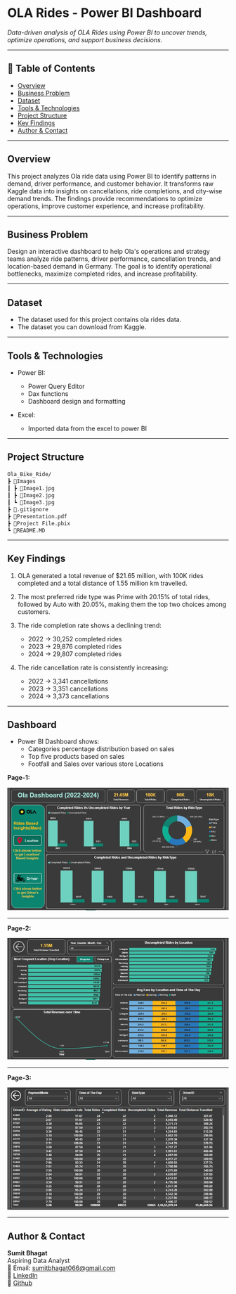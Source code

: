 
#  OLA Rides - Power BI Dashboard

_Data-driven analysis of OLA Rides using Power BI to uncover trends, optimize operations, and support business decisions._

---

## 📌 Table of Contents
- <a href="#overview">Overview</a>
- <a href="#business-problem">Business Problem</a>
- <a href="#dataset">Dataset</a>
- <a href="#tools--technologies">Tools & Technologies</a>
- <a href="#project-structure">Project Structure</a>
- <a href="#research-questions--key-findings"> Key Findings</a>
- <a href="#author--contact">Author & Contact</a>

---
<h2><a class="anchor" id="overview"></a>Overview</h2>

This project analyzes Ola ride data using Power BI to identify patterns in demand, driver performance, and customer behavior. It transforms raw Kaggle data into insights on cancellations, ride completions, and city-wise demand trends. The findings provide recommendations to optimize operations, improve customer experience, and increase profitability.

---
<h2><a class="anchor" id="business-problem"></a>Business Problem</h2>

Design an interactive dashboard to help Ola's operations and strategy
teams analyze ride patterns, driver performance, cancellation trends,
and location-based demand in Germany. The goal is to identify
operational bottlenecks, maximize completed rides, and increase
profitability.


---
<h2><a class="anchor" id="dataset"></a>Dataset</h2>

- The dataset used for this project contains ola rides data.
- The dataset you can download from Kaggle.

---

<h2><a class="anchor" id="tools--technologies"></a>Tools & Technologies</h2>

- Power BI:
   - Power Query Editor
   - Dax functions
   - Dashboard design and formatting

-  Excel:
   - Imported data from the excel to power BI

---
<h2><a class="anchor" id="project-structure"></a>Project Structure</h2>

```
Ola_Bike_Ride/
┣ 📂Images
┃ ┣ 📜Image1.jpg
┃ ┣ 📜Image2.jpg
┃ ┗ 📜Image3.jpg
┣ 📜.gitignore
┣ 📜Presentation.pdf
┣ 📜Project File.pbix
┗ 📜README.MD

```


---
<h2><a class="anchor" id="research-questions--key-findings"></a> Key Findings</h2>

1. OLA generated a total revenue of $21.65 million, with 100K rides completed and a
   total distance of 1.55 million km travelled.

2. The most preferred ride type was Prime with 20.15% of total rides, followed by Auto
   with 20.05%, making them the top two choices among customers.

3. The ride completion rate shows a declining trend:
   - 2022 → 30,252 completed rides
   - 2023 → 29,876 completed rides
   - 2024 → 29,807 completed rides

4. The ride cancellation rate is consistently increasing:
   - 2022 → 3,341 cancellations
   - 2023 → 3,351 cancellations
   - 2024 → 3,373 cancellations

---

<h2><a class="anchor" id="dashboard"></a>Dashboard</h2>

- Power BI  Dashboard shows:
  - Categories percentage distribution based on sales
  - Top five products based on sales
  - Footfall and Sales over various store Locations

**Page-1:**

![Sales Analysis Dashboard](images/Image1.jpg)

---
**Page-2:**

![Sales Analysis Dashboard](images/Image2.jpg)

---
**Page-3:**

![Sales Analysis Dashboard](images/Image3.jpg)


---

<h2><a class="anchor" id="author--contact"></a>Author & Contact</h2>

**Sumit Bhagat**  
Aspiring Data Analyst  
📧 Email: sumitbhagat066@gmail.com  
🔗 [LinkedIn](https://www.linkedin.com/in/sumitbhagat01x/)  
🔗 [Github](https://github.com/sumitbhagat1x)
